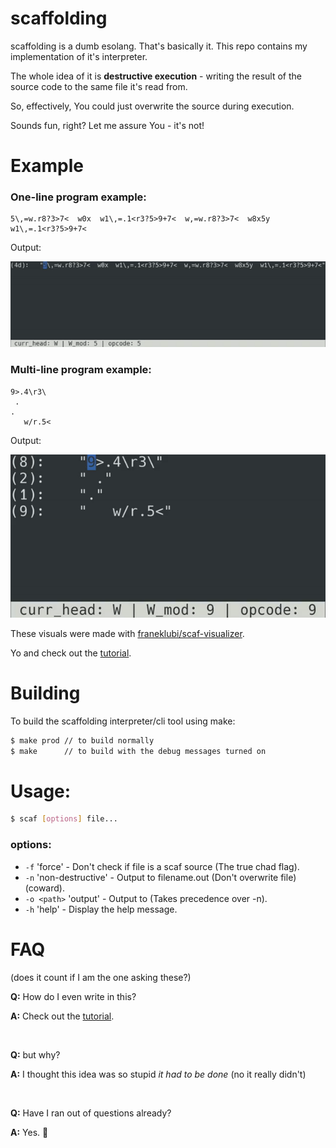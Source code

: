 # scaffolding

scaffolding is a dumb esolang. That's basically it. This repo contains my implementation of it's interpreter.

The whole idea of it is **destructive execution** - writing the result of the source code to the same file it's read from.

So, effectively, You could just overwrite the source during execution.

Sounds fun, right? Let me assure You - it's not!


# Example

### One-line program example:
```scaf
5\,=w.r8?3>7<  w0x  w1\,=.1<r3?5>9+7<  w,=w.r8?3>7<  w8x5y  w1\,=.1<r3?5>9+7<
```
Output:

![sqare.scaf](./doc/assets/square.gif)

### Multi-line program example:
```scaf
9>.4\r3\
 .
.
   w/r.5<
```
Output:

![down.scaf](./doc/assets/down.gif)

These visuals were made with [franeklubi/scaf-visualizer](https://github.com/franeklubi/scaf-visualizer).

Yo and check out the [tutorial](./doc/tutorial.md).


# Building

To build the scaffolding interpreter/cli tool using make:

```sh
$ make prod // to build normally
$ make      // to build with the debug messages turned on
```


# Usage:

``` sh
$ scaf [options] file...
```

### options:
- `-f` 'force' - Don't check if file is a scaf source (The true chad flag).
- `-n` 'non-destructive' - Output to filename.out (Don't overwrite file) (coward).
- `-o <path>` 'output' - Output to <path> (Takes precedence over -n).
- `-h` 'help' - Display the help message.


# FAQ
(does it count if I am the one asking these?)

**Q:** How do I even write in this?

**A:** Check out the [tutorial](./doc/tutorial.md).

<br>

**Q:** but why?

**A:** I thought this idea was so stupid *it had to be done* (no it really didn't)

<br>

**Q:** Have I ran out of questions already?

**A:** Yes. 🤠
